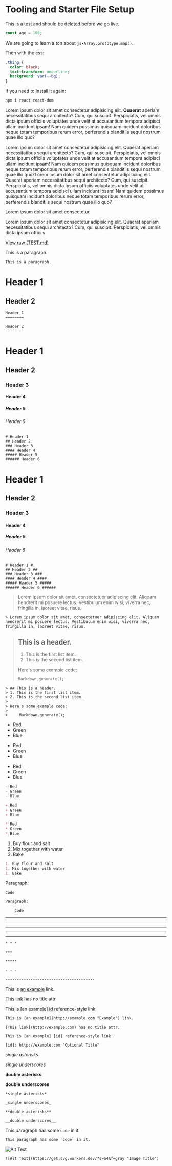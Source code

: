 # Tooling and Starter File Setup

This is a test and should be deleted before we go live.

```js
const age = 100;
```

We are going to learn a ton about `js•Array.prototype.map()`.

Then with the css:

```css
.thing {
  color: black;
  text-transform: underline;
  background: var(--bg);
}
```

If you need to install it again:

```bash
npm i react react-dom
```

Lorem ipsum dolor sit amet consectetur adipisicing elit. **Quaerat** aperiam necessitatibus sequi architecto? Cum, qui suscipit. Perspiciatis, vel omnis dicta ipsum officiis voluptates unde velit at accusantium tempora adipisci ullam incidunt ipsam! Nam quidem possimus quisquam incidunt doloribus neque totam temporibus rerum error, perferendis blanditiis sequi nostrum quae illo quo?

Lorem ipsum dolor sit amet consectetur adipisicing elit. Quaerat aperiam necessitatibus sequi architecto? Cum, qui suscipit. Perspiciatis, vel omnis dicta ipsum officiis voluptates unde velit at accusantium tempora adipisci ullam incidunt ipsam! Nam quidem possimus quisquam incidunt doloribus neque totam temporibus rerum error, perferendis blanditiis sequi nostrum quae illo quo?Lorem ipsum dolor sit amet consectetur adipisicing elit. Quaerat aperiam necessitatibus sequi architecto? Cum, qui suscipit. Perspiciatis, vel omnis dicta ipsum officiis voluptates unde velit at accusantium tempora adipisci ullam incidunt ipsam! Nam quidem possimus quisquam incidunt doloribus neque totam temporibus rerum error, perferendis blanditiis sequi nostrum quae illo quo?

Lorem ipsum dolor sit amet consectetur.

Lorem ipsum dolor sit amet consectetur adipisicing elit. Quaerat aperiam necessitatibus sequi architecto? Cum, qui suscipit. Perspiciatis, vel omnis dicta ipsum officiis 



[View raw (TEST.md)](https://raw.github.com/adamschwartz/github-markdown-kitchen-sink/master/README.md)

This is a paragraph.

    This is a paragraph.



Header 1
========

Header 2
--------

    Header 1
    ========

    Header 2
    --------



# Header 1
## Header 2
### Header 3
#### Header 4
##### Header 5
###### Header 6

    # Header 1
    ## Header 2
    ### Header 3
    #### Header 4
    ##### Header 5
    ###### Header 6



# Header 1 #
## Header 2 ##
### Header 3 ###
#### Header 4 ####
##### Header 5 #####
###### Header 6 ######

    # Header 1 #
    ## Header 2 ##
    ### Header 3 ###
    #### Header 4 ####
    ##### Header 5 #####
    ###### Header 6 ######



> Lorem ipsum dolor sit amet, consectetuer adipiscing elit. Aliquam hendrerit mi posuere lectus. Vestibulum enim wisi, viverra nec, fringilla in, laoreet vitae, risus.

    > Lorem ipsum dolor sit amet, consectetuer adipiscing elit. Aliquam hendrerit mi posuere lectus. Vestibulum enim wisi, viverra nec, fringilla in, laoreet vitae, risus.



> ## This is a header.
> 1. This is the first list item.
> 2. This is the second list item.
>
> Here's some example code:
>
>     Markdown.generate();

    > ## This is a header.
    > 1. This is the first list item.
    > 2. This is the second list item.
    >
    > Here's some example code:
    >
    >     Markdown.generate();




- Red
- Green
- Blue


+ Red
+ Green
+ Blue


* Red
* Green
* Blue


```markdown
- Red
- Green
- Blue

+ Red
+ Green
+ Blue

* Red
* Green
* Blue
```



1. Buy flour and salt
1. Mix together with water
1. Bake

```markdown
1. Buy flour and salt
1. Mix together with water
1. Bake
```



Paragraph:

    Code

<!-- -->

    Paragraph:

        Code



* * *

***

*****

- - -

---------------------------------------

    * * *

    ***

    *****

    - - -

    ---------------------------------------



This is [an example](http://example.com "Example") link.

[This link](http://example.com) has no title attr.

This is [an example] [id] reference-style link.

[id]: http://example.com "Optional Title"

    This is [an example](http://example.com "Example") link.

    [This link](http://example.com) has no title attr.

    This is [an example] [id] reference-style link.

    [id]: http://example.com "Optional Title"



*single asterisks*

_single underscores_

**double asterisks**

__double underscores__

    *single asterisks*

    _single underscores_

    **double asterisks**

    __double underscores__



This paragraph has some `code` in it.

    This paragraph has some `code` in it.



![Alt Text](https://get.svg.workers.dev/?s=64&f=gray "Image Title")

    ![Alt Text](https://get.svg.workers.dev/?s=64&f=gray "Image Title")

